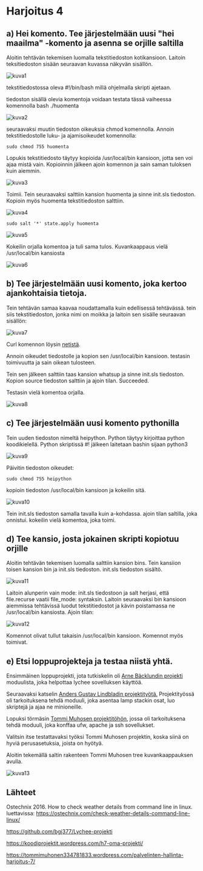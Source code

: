
# Harjoitus 4

## a) Hei komento. Tee järjestelmään uusi "hei maailma" -komento ja asenna se orjille saltilla

Aloitin tehtävän tekemisen luomalla tekstitiedoston kotikansioon. Laitoin teksitiedoston sisään seuraavan kuvassa näkyvän sisällön. 

![kuva1](/images/kuva1.png)

tekstitiedostossa oleva #!/bin/bash millä ohjelmalla skripti ajetaan.

tiedoston sisällä olevia komentoja voidaan testata tässä vaiheessa komennolla bash ./huomenta

![kuva2](/images/kuva2.png)

seuraavaksi muutin tiedoston oikeuksia chmod komennolla. Annoin tekstitiedostolle luku- ja ajamisoikeudet komennolla:

	sudo chmod 755 huomenta

Lopukis tekstitiedosto täytyy kopioida /usr/local/bin kansioon, jotta sen voi ajaa mistä vain. Kopioinnin jälkeen ajoin komennon ja sain saman tuloksen kuin aiemmin. 

![kuva3](/images/kuva3.png)

Toimii. Tein seuraavaksi salttiin kansion huomenta ja sinne init.sls tiedoston. Kopioin myös huomenta tekstitiedoston salttiin. 

![kuva4](/images/kuva4.png)

	sudo salt '*' state.apply huomenta

![kuva5](/images/kuva5.png)

Kokeilin orjalla komentoa ja tuli sama tulos. Kuvankaappaus vielä /usr/local/bin kansiosta

![kuva6](/images/kuva6.png)



## b) Tee järjestelmään uusi komento, joka kertoo ajankohtaisia tietoja.

Tein tehtävän samaa kaavaa noudattamalla kuin edellisessä tehtävässä. tein siis tekstitiedoston, jonka nimi on moikka ja laitoin sen sisälle seuraavan sisällön: 

![kuva7](/images/kuva7.png)

Curl komennon löysin [netistä](https://ostechnix.com/check-weather-details-command-line-linux/).

Annoin oikeudet tiedostolle ja kopion sen /usr/local/bin kansioon. testasin toimivuutta ja sain oikean tulosteen. 

Tein sen jälkeen salttiin taas kansion whatsup ja sinne init.sls tiedoston. Kopion source tiedoston salttiin ja ajoin tilan. Succeeded. 

Testasin vielä komentoa orjalla. 

![kuva8](/images/kuva8.png)

## c) Tee järjestelmään uusi komento pythonilla

Tein uuden tiedoston nimeltä heipython. Python täytyy kirjoittaa python koodikielellä. Python skriptissä #! jälkeen laitetaan bashin sijaan python3

![kuva9](/images/kuva9.png)

Päivitin tiedoston oikeudet:

	sudo chmod 755 heipython

kopioin tiedoston /usr/local/bin kansioon ja kokeilin sitä. 

![kuva10](/images/kuva10.png)

Tein init.sls tiedoston samalla tavalla kuin a-kohdassa. ajoin tilan saltilla, joka onnistui. kokeilin vielä komentoa, joka toimi.

## d) Tee kansio, josta jokainen skripti kopiotuu orjille

Aloitin tehtävän tekemisen luomalla salttiin kansion bins. Tein kansiion toisen kansion bin ja init.sls tiedoston. init.sls tiedoston sisältö. 

![kuva11](/images/kuva11.png)

Laitoin alunperin vain mode: init.sls tiedostoon ja salt herjasi, että file.recurse vaatii file_mode: syntaksin. Laitoin seuraavaksi bin kansioon aiemmissa tehtävissä luodut tekstitiedostot ja kävin poistamassa ne /usr/local/bin kansiosta. Ajoin tilan:

![kuva12](/images/kuva12.png)

Komennot olivat tullut takaisin /usr/local/bin kansioon. Komennot myös toimivat.

## e) Etsi loppuprojekteja ja testaa niistä yhtä.

Ensimmäinen loppuprojekti, jota tutkiskelin oli [Arne Bäcklundin projekti](https://github.com/bgj377/Lychee-projekti) moduulista, joka helpottaa lychee sovelluksen käyttöä.

Seuraavaksi katselin [Anders Gustav Lindbladin projektityötä.](https://koodiprojektit.wordpress.com/h7-oma-projekti/) Projektityössä oli tarkoituksena tehdä moduuli, joka asentaa lamp stackin osat, luo skriptejä ja ajaa ne minioneille. 

Lopuksi törmäsin [Tommi Muhosen projektitöhön](https://tommimuhonen334781833.wordpress.com/palvelinten-hallinta-harjoitus-7/), jossa oli tarkoituksena tehdä moduuli, joka konffaa ufw, apache ja ssh sovellukset. 

Valitsin itse testattavaksi työksi Tommi Muhosen projektin, koska siinä on hyviä perusasetuksia, joista on hyötyä.

Aloitin tekemällä saltin rakenteen Tommi Muhosen tree kuvankaappauksen avulla. 

![kuva13](/images/kuva13.png)

## Lähteet

Ostechnix 2016. How to check weather details from command line in linux. luettavissa: https://ostechnix.com/check-weather-details-command-line-linux/

https://github.com/bgj377/Lychee-projekti

https://koodiprojektit.wordpress.com/h7-oma-projekti/

https://tommimuhonen334781833.wordpress.com/palvelinten-hallinta-harjoitus-7/
